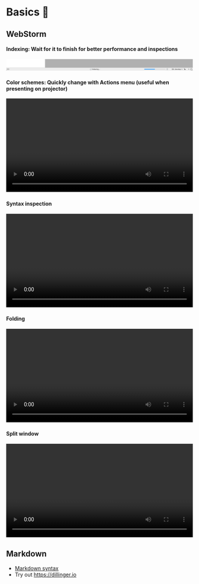 # Basics 🧮

## WebStorm

#### Indexing: Wait for it to finish for better performance and inspections

![](./assets/webstorm/indexing.png)

#### Color schemes: Quickly change with Actions menu (useful when presenting on projector)

<video src="./assets/webstorm/color-scheme.mp4" width="100%" controls="controls"></video>

#### Syntax inspection

<video src="./assets/webstorm/errors.mp4" width="100%" controls="controls"></video>

#### Folding

<video src="./assets/webstorm/folding.mp4" width="100%" controls="controls"></video>

#### Split window
<video src="./assets/webstorm/split.mp4" width="100%" controls="controls"></video>

## Markdown

* [Markdown syntax](https://www.markdownguide.org/basic-syntax)
* Try out <https://dillinger.io>
